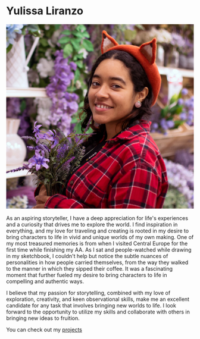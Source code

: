 # Yulissa Liranzo

![](images\facelowrez.jpg)

As an aspiring storyteller, I have a deep appreciation for life's experiences and a curiosity that drives me to explore the world. I find inspiration in everything, and my love for traveling and creating is rooted in my desire to bring characters to life in vivid and unique worlds of my own making.
One of my most treasured memories is from when I visited Central Europe for the first time while finishing my AA. As I sat and people-watched while drawing in my sketchbook, I couldn't help but notice the subtle nuances of personalities in how people carried themselves, from the way they walked to the manner in which they sipped their coffee. It was a fascinating moment that further fueled my desire to bring characters to life in compelling and authentic ways.

I believe that my passion for storytelling, combined with my love of exploration, creativity, and keen observational skills, make me an excellent candidate for any task that involves bringing new worlds to life. I look forward to the opportunity to utilize my skills and collaborate with others in bringing new ideas to fruition.

You can check out my [projects](./Projects.md)